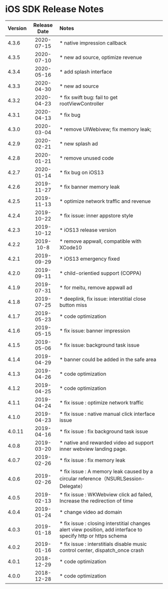 # iOS SDK Release Notes

| Version | Release          Date | Notes                                                        |
| :------ | :-------------------: | :----------------------------------------------------------- |
| 4.3.6  |      2020-07-15       | * native impression callback
| 4.3.5  |      2020-07-10       | * new ad source, optimize revenue|
| 4.3.4  |      2020-05-16       | * add splash interface |
| 4.3.3  |      2020-04-30       | * new ad source |
| 4.3.2  |      2020-04-23       | * fix swift bug: fail to get rootViewController |
| 4.3.1  |      2020-04-13       | * fix bug |
| 4.3.0  |      2020-03-04       | * remove UIWebivew; fix memory leak; |
| 4.2.9  |      2020-02-21       | * new splash ad |
| 4.2.8  |      2020-01-21       | * remove unused code |
| 4.2.7  |      2020-01-14       | * fix bug on iOS13 |
| 4.2.6  |      2019-11-27       | * fix banner memory leak |
| 4.2.5  |      2019-11-13       | * optimize network traffic and revenue |
| 4.2.4  |      2019-10-22       | * fix issue: inner appstore style  |
| 4.2.3  |      2019-10-12       | * iOS13 release version  |
| 4.2.2  |      2019-10-8       | * remove appwall, compatible with XCode10  |
| 4.2.1  |      2019-09-29       | * iOS13 emergency fixed  |
| 4.2.0  |      2019-09-11       | * child-orientied support (COPPA)  |
| 4.1.9  |      2019-07-31       | * for meitu, remove appwall ad  |
| 4.1.8  |      2019-07-25       | * deeplink, fix issue: interstitial close button miss  |
| 4.1.7  |      2019-05-23       | * code optimization  |
| 4.1.6  |      2019-05-15       | * fix issue: banner impression  |
| 4.1.5  |      2019-05-06       | * fix issue: background task issue  |
| 4.1.4  |      2019-04-29       | * banner could be added in the safe area  |
| 4.1.3  |      2019-04-26       | * code optimization  |
| 4.1.2  |      2019-04-25       | * code optimization  |
| 4.1.1  |      2019-04-24       | * fix issue : optimize network traffic |
| 4.1.0  |      2019-04-23       | * fix issue : native manual click interface issue |
| 4.0.11  |      2019-04-16       | * fix issue : fix background task issue |
| 4.0.8   |      2019-03-20       | * native and rewarded video ad support inner webview landing page. |
| 4.0.7   |      2019-02-26       | * fix issue : fix memory leak |
| 4.0.6   |      2019-02-26       | * fix issue : A memory leak caused by a circular reference（NSURLSession-Delegate）|
| 4.0.5   |      2019-02-13       | * fix issue : WKWebview click ad failed, Increase the redirection of time |
| 4.0.4   |      2019-01-24       | * change video ad domain                                     |
| 4.0.3   |      2019-01-18       | * fix issue : closing interstitial changes alert view position, add interface to specify http or https schema |
| 4.0.2   |      2019-01-16       | * fix issue : interstitials disable music control center, dispatch_once crash |
| 4.0.1   |      2018-12-29       | * code optimization                                            |
| 4.0.0   |      2018-12-28       | * code optimization                                            |
